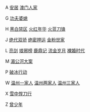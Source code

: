 A
[安居](https://pcrock88.github.io/zb/lxj/A/安居.m3u)
[澳门人家](https://pcrock88.github.io/zb/lxj/A/澳门人家.m3u)

G
[功夫婆媳](https://pcrock88.github.io/zb/lxj/G/功夫婆媳.m3u)

H
[黑白禁区](https://pcrock88.github.io/zb/lxj/H/黑白禁区.m3u)
[火红年华](https://pcrock88.github.io/zb/lxj/H/火红年华.m3u)
[火蓝刀锋](https://pcrock88.github.io/zb/lxj/H/火蓝刀锋.m3u)

J
[绝代双骄](https://pcrock88.github.io/zb/lxj/J/绝代双骄.m3u)
[绝密押运](https://pcrock88.github.io/zb/lxj/J/绝密押运.m3u)
[金粉世家](https://pcrock88.github.io/zb/lxj/J/金粉世家.m3u)

L
[亮剑](https://pcrock88.github.io/zb/lxj/L/亮剑.m3u)
[琅琊榜](https://pcrock88.github.io/zb/lxj/L/琅琊榜.m3u)
[鹿鼎记](https://pcrock88.github.io/zb/lxj/L/鹿鼎记.m3u)
[流金岁月](https://pcrock88.github.io/zb/lxj/L/流金岁月.m3u)
[裸婚时代](https://pcrock88.github.io/zb/lxj/L/裸婚时代.m3u)

M
[湄公河大案](https://pcrock88.github.io/zb/lxj/M/湄公河大案.m3u)

P
[破冰行动](https://pcrock88.github.io/zb/lxj/P/破冰行动.m3u)

W
[温州一家人](https://pcrock88.github.io/zb/lxj/W/温州一家人.m3u)
[温州两家人](https://pcrock88.github.io/zb/lxj/W/温州两家人.m3u)
[温州三家人](https://pcrock88.github.io/zb/lxj/W/温州三家人.m3u)

X
[雪中悍刀行](https://pcrock88.github.io/zb/lxj/X/雪中悍刀行.m3u)

Z
[曾少年](https://pcrock88.github.io/zb/lxj/曾少年.m3u)
